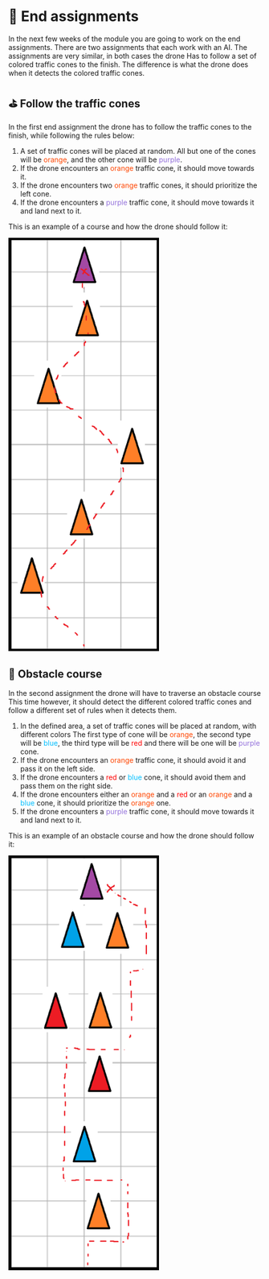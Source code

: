 # :checkered_flag: End assignments

In the next few weeks of the module you are going to work on the end assignments. There are two assignments that each work with an AI. The assignments are very similar, in both cases the drone Has to follow a set of colored traffic cones to the finish. The difference is what the drone does when it detects the colored traffic cones. 

## :golf: Follow the traffic cones

In the first end assignment the drone has to follow the traffic cones to the finish, while following the rules below:

1. A set of traffic cones will be placed at random. All but one of the cones will be <span style="color:orangered">orange</span>, and the other cone will be <span style="color:mediumpurple">purple</span>.
2. If the drone encounters an <span style="color:orangered">orange</span> traffic cone, it should move towards it.
3. If the drone encounters two <span style="color:orangered">orange</span> traffic cones, it should prioritize the left cone.
4. If the drone encounters a <span style="color:mediumpurple">purple</span> traffic cone, it should move towards it and land next to it.

This is an example of a course and how the drone should follow it:

<img src="/Media/EndEX1.png" width="300"/>

## :construction: Obstacle course 

In the second assignment the drone will have to traverse an obstacle course This time however, it should detect the different colored traffic cones and follow a different set of rules when it detects them.

1. In the defined area, a set of traffic cones will be placed at random, with different colors 
  The first type of cone will be <span style="color:orangered">orange</span>, the second type will be <span style="color:deepskyblue">blue</span>, the third type will be <span style="color:red">red</span> and there will be one will be <span style="color:mediumpurple">purple</span> cone.
2. If the drone encounters an <span style="color:orangered">orange</span> traffic cone, it should avoid it and pass it on the left side.
3. If the drone encounters a  <span style="color:red">red</span> or <span style="color:deepskyblue">blue </span>cone, it should avoid them and pass them on the right side.
4. If the drone encounters either an <span style="color:orangered">orange </span>and a <span style="color:red">red</span> or an <span style="color:orangered">orange</span> and a <span style="color:deepskyblue">blue</span> cone, it should prioritize the <span style="color:orangered">orange</span> one.
5. If the drone encounters a <span style="color:mediumpurple">purple</span> traffic cone, it should move towards it and land next to it.

This is an example of an obstacle course and how the drone should follow it:

<img src="/Media/EndEX2.png" width="300"/>

